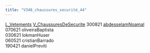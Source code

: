 ```yaml
---
title: "V348_chaussures_securité_44"
---
```


[L_Vetements](notes/equipements/L_Vetements.md) [V_ChaussuresDeSecurite](notes/equipements/vetements/V_ChaussuresDeSecurite.md) 300821 [abdesselamNoamal](notes/utilisateurs/beneficiaires/abdesselamNoamal.md)\
070621 oliveiraBaptista\
030621 lokmanHuser\
060521 cristianBarrado\
190421 danielPreviti